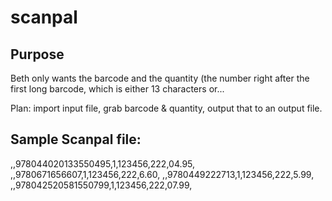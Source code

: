 # scanpal

## Purpose

Beth only wants the barcode and the quantity (the number right after the first long barcode, which is either 13 characters or...

Plan: import input file, grab barcode & quantity, output that to an output file.


## Sample Scanpal file:
 
,,978044020133550495,1,123456,222,04.95,
,,9780671656607,1,123456,222,6.60,
,,9780449222713,1,123456,222,5.99,
,,978042520581550799,1,123456,222,07.99,

